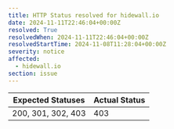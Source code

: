 ```yaml
---
title: HTTP Status resolved for hidewall.io
date: 2024-11-11T22:46:04+00:00Z
resolved: True
resolvedWhen: 2024-11-11T22:46:04+00:00Z
resolvedStartTime: 2024-11-08T11:28:04+00:00Z
severity: notice
affected:
  - hidewall.io
section: issue
---
```


| Expected Statuses | Actual Status  |
|-------------------|----------------|
| 200, 301, 302, 403 | 403 |
